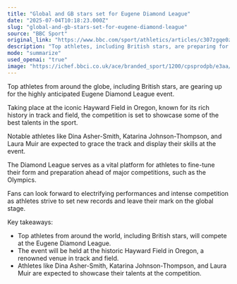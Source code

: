 ```yaml
---
title: "Global and GB stars set for Eugene Diamond League"
date: "2025-07-04T10:18:23.000Z"
slug: "global-and-gb-stars-set-for-eugene-diamond-league"
source: "BBC Sport"
original_link: "https://www.bbc.com/sport/athletics/articles/c307zgqe0zeo"
description: "Top athletes, including British stars, are preparing for the highly anticipated Eugene Diamond League event at Hayward Field in Oregon, known for its track and field history. Notable athletes like Dina Asher-Smith, Katarina Johnson-Thompson, and Laura Muir are set to compete, using the event as a platform to fine-tune their skills ahead of major competitions such as the Olympics. Fans can expect thrilling performances and intense competition as athletes aim to set new records and make their mark on the global stage."
mode: "summarize"
used_openai: "true"
image: "https://ichef.bbci.co.uk/ace/branded_sport/1200/cpsprodpb/e3aa/live/e26d54f0-58bb-11f0-960d-e9f1088a89fe.png"
---
```


Top athletes from around the globe, including British stars, are gearing up for the highly anticipated Eugene Diamond League event.

Taking place at the iconic Hayward Field in Oregon, known for its rich history in track and field, the competition is set to showcase some of the best talents in the sport.

Notable athletes like Dina Asher-Smith, Katarina Johnson-Thompson, and Laura Muir are expected to grace the track and display their skills at the event.

The Diamond League serves as a vital platform for athletes to fine-tune their form and preparation ahead of major competitions, such as the Olympics.

Fans can look forward to electrifying performances and intense competition as athletes strive to set new records and leave their mark on the global stage.

Key takeaways:
- Top athletes from around the world, including British stars, will compete at the Eugene Diamond League.
- The event will be held at the historic Hayward Field in Oregon, a renowned venue in track and field.
- Athletes like Dina Asher-Smith, Katarina Johnson-Thompson, and Laura Muir are expected to showcase their talents at the competition.